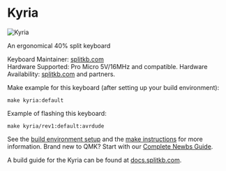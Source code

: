 # Kyria

![Kyria](https://cdn.shopify.com/s/files/1/0227/9171/6941/products/PlateCase_f1870016-98b8-43a9-8aed-3eaf073b367b_900x.jpg?v=1568934600)

An ergonomical 40% split keyboard

Keyboard Maintainer: [splitkb.com](https://github.com/splitkb)  
Hardware Supported: Pro Micro 5V/16MHz and compatible.
Hardware Availability: [splitkb.com](https://splitkb.com) and partners.

Make example for this keyboard (after setting up your build environment):

    make kyria:default

Example of flashing this keyboard:

    make kyria/rev1:default:avrdude

See the [build environment setup](https://docs.qmk.fm/#/getting_started_build_tools) and the [make instructions](https://docs.qmk.fm/#/getting_started_make_guide) for more information. Brand new to QMK? Start with our [Complete Newbs Guide](https://docs.qmk.fm/#/newbs).

A build guide for the Kyria can be found at [docs.splitkb.com](https://docs.splitkb.com/docs/kyria-build-log/).
